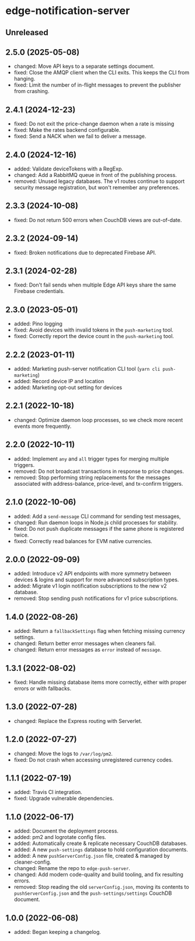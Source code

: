 # edge-notification-server

## Unreleased

## 2.5.0 (2025-05-08)

- changed: Move API keys to a separate settings document.
- fixed: Close the AMQP client when the CLI exits. This keeps the CLI from hanging.
- fixed: Limit the number of in-flight messages to prevent the publisher from crashing.

## 2.4.1 (2024-12-23)

- fixed: Do not exit the price-change daemon when a rate is missing
- fixed: Make the rates backend configurable.
- fixed: Send a NACK when we fail to deliver a message.

## 2.4.0 (2024-12-16)

- added: Validate deviceTokens with a RegExp.
- changed: Add a RabbitMQ queue in front of the publishing process.
- removed: Unused legacy databases. The v1 routes continue to support security message registration, but won't remember any preferences.

## 2.3.3 (2024-10-08)

- fixed: Do not return 500 errors when CouchDB views are out-of-date.

## 2.3.2 (2024-09-14)

- fixed: Broken notifications due to deprecated Firebase API.

## 2.3.1 (2024-02-28)

- fixed: Don't fail sends when multiple Edge API keys share the same Firebase credentials.

## 2.3.0 (2023-05-01)

- added: Pino logging
- fixed: Avoid devices with invalid tokens in the `push-marketing` tool.
- fixed: Correctly report the device count in the `push-marketing` tool.

## 2.2.2 (2023-01-11)

- added: Marketing push-server notification CLI tool (`yarn cli push-marketing`)
- added: Record device IP and location
- added: Marketing opt-out setting for devices

## 2.2.1 (2022-10-18)

- changed: Optimize daemon loop processes, so we check more recent events more frequently.

## 2.2.0 (2022-10-11)

- added: Implement `any` and `all` trigger types for merging multiple triggers.
- removed: Do not broadcast transactions in response to price changes.
- removed: Stop performing string replacements for the messages associated with address-balance, price-level, and tx-confirm triggers.

## 2.1.0 (2022-10-06)

- added: Add a `send-message` CLI command for sending test messages,
- changed: Run daemon loops in Node.js child processes for stability.
- fixed: Do not push duplicate messages if the same phone is registered twice.
- fixed: Correctly read balances for EVM native currencies.

## 2.0.0 (2022-09-09)

- added: Introduce v2 API endpoints with more symmetry between devices & logins and support for more advanced subscription types.
- added: Migrate v1 login notification subscriptions to the new v2 database.
- removed: Stop sending push notifications for v1 price subscriptions.

## 1.4.0 (2022-08-26)

- added: Return a `fallbackSettings` flag when fetching missing currency settings.
- changed: Return better error messages when cleaners fail.
- changed: Return error messages as `error` instead of `message`.

## 1.3.1 (2022-08-02)

- fixed: Handle missing database items more correctly, either with proper errors or with fallbacks.

## 1.3.0 (2022-07-28)

- changed: Replace the Express routing with Serverlet.

## 1.2.0 (2022-07-27)

- changed: Move the logs to `/var/log/pm2`.
- fixed: Do not crash when accessing unregistered currency codes.

## 1.1.1 (2022-07-19)

- added: Travis CI integration.
- fixed: Upgrade vulnerable dependencies.

## 1.1.0 (2022-06-17)

- added: Document the deployment process.
- added: pm2 and logrotate config files.
- added: Automatically create & replicate necessary CouchDB databases.
- added: A new `push-settings` database to hold configuration documents.
- added: A new `pushServerConfig.json` file, created & managed by cleaner-config.
- changed: Rename the repo to `edge-push-server`.
- changed: Add modern code-quality and build tooling, and fix resulting errors.
- removed: Stop reading the old `serverConfig.json`, moving its contents to `pushServerConfig.json` and the `push-settings/settings` CouchDB document.

## 1.0.0 (2022-06-08)

- added: Began keeping a changelog.
